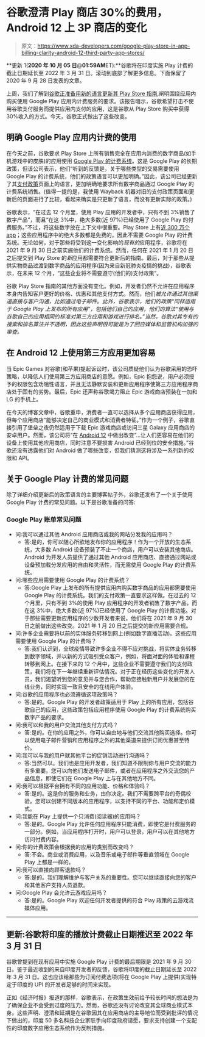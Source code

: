 # 谷歌澄清 Play 商店 30%的费用，Android 12 上 3P 商店的变化

> 原文：<https://www.xda-developers.com/google-play-store-in-app-billing-clarity-android-12-third-party-app-stores/>

**更新 1(****2020 年 10 月 05 日****@****01:59AM****ET):**谷歌将在印度实施 Play 计费的截止日期延长至 2022 年 3 月 31 日。滚动到底部了解更多信息。下面保留了 2020 年 9 月 28 日发表的文章。

上周，我们了解到[谷歌正准备用新的语言更新其 Play Store 指南](https://www.xda-developers.com/google-double-down-30-in-app-fee/),阐明围绕应用内购买使用 Google Play 应用内计费服务的要求。该报告暗示，谷歌希望打击不使用谷歌支付服务而提供应用内支付的应用，这是谷歌从 Play Store 购买中获得 30%收入的方式。今天，谷歌正式做出了这些改变。

## 明确 Google Play 应用内计费的使用

在今天之前，谷歌要求 Play Store 上所有销售完全在应用内消费的数字商品(如手机游戏中的皮肤)的应用使用 [Google Play 的计费系统](https://developer.android.com/google/play/billing)。这是 Google Play 的长期政策，但该公司表示，他们“听到的反馈是，关于哪些类型的交易需要使用 Google Play 的计费系统，他们的政策语言可以更加明确。”因此，该公司已经更新了其[支付政策](https://support.google.com/googleplay/android-developer/answer/9858738)页面上的语言，更加明确地要求所有数字商品通过 Google Play 的计费系统销售。(值得一提的是，我使用 Wayback 机器对旧的支付政策页面和更新后的页面进行了比较，看起来确实是只更新了语言，而没有更新实际的政策。)

谷歌表示，“在过去 12 个月里，使用 Play 应用的开发者中，只有不到 3%销售了数字产品”，而且“在这 3%中，绝大多数(近 97%)已经使用了 Google Play 的付费服务。”不过，将这些数字放在上下文中很重要。Play Store 上有[近 300 万个 app](https://www.statista.com/statistics/266210/number-of-available-applications-in-the-google-play-store/)；这些应用程序中的绝大多数都是免费的，因此不需要 Google Play 的计费系统。无论如何，对于那些将受到这一变化影响的*现有的*应用程序，谷歌将在 2021 年 9 月 30 日之前实施他们的计费系统。然而，任何在 2021 年 1 月 20 日之后提交到 Play Store 的*新*应用都需要符合更新后的指南。最后，对于那些从提供实物商品过渡到数字商品的应用程序(因为来自新冠肺炎疫情的挑战)，谷歌表示，在未来 12 个月，“这些企业将不需要遵守(他们的)支付政策”。

谷歌 Play Store 指南的其他方面没有变化。例如，开发者仍然不允许在应用程序本身内告知客户更好的价格、优惠和其他支付方式。然而，他们*被允许通过其他渠道直接与客户沟通，比如通过电子邮件。此外，谷歌表示，他们的政策“同样适用于 Google Play 上发布的所有应用”，包括他们自己的应用，他们的算法“使用与谷歌自己的应用相同的标准对第三方应用和游戏进行排名。”当然，谷歌对其专有的搜索和排名算法并不透明，因此这些声明很可能是为了回应媒体和监管机构加强的审查。*

## 在 Android 12 上使用第三方应用更加容易

当 Epic Games 对谷歌(和苹果)提起诉讼时，该公司质疑他们认为谷歌采用的恐吓策略，以降低人们使用第三方应用商店的意愿。例如，Epic 抱怨说，用户必须授予的权限包含劝阻性语言，并且无法静默安装和更新应用程序使第三方应用程序商店处于固有的劣势。最后，Epic 还声称谷歌竭力阻止 Epic 游戏商店预装在一加和 LG 的手机上。

在今天的博客文章中，谷歌重申，消费者一直可以选择从多个应用商店获得应用，但每个应用商店“能够决定自己的商业模式和消费者特征。”作为一个例子，谷歌直接引用了堡垒之夜仍然适用于下载 Epic 游戏商店或访问三星 Galaxy 应用商店的安卓用户。然而，该公司将“在 [Android 12](https://www.xda-developers.com/android-12/) 中做出改变”...让人们更容易在他们的设备上使用其他应用商店，同时注意不要损害 Android 已经到位的安全措施。”谷歌还没有透露他们对 Android 做了哪些改变，但我们猜测这将涉及一系列新的权限和 API。

## 关于 Google Play 计费的常见问题

除了详细介绍更新后的政策语言的主要博客帖子外，谷歌还发布了一个关于使用 Google Play 计费的常见问题。以下是谷歌准备的问答:

### Google Play 账单常见问题

*   问:我可以通过其他 Android 应用商店或我的网站分发我的应用吗？
    *   答:是的，你可以随心所欲地发布你的应用程序！作为一个开放的生态系统，大多数 Android 设备预装了不止一个商店，用户可以安装其他商店。Android 为开发人员提供了通过其他 Android 应用商店、直接通过网站或设备预加载分发应用的自由和灵活性，而无需使用 Google Play 的计费系统。
*   问:哪些应用需要使用 Google Play 的计费系统？
    *   答:Google Play 上发布的所有提供应用内购买数字商品的应用都需要使用 Google Play 的计费系统。我们的支付政策一直要求这样做。在过去的 12 个月里，只有不到 3%的使用 Play 应用程序的开发者销售了数字产品，而在这 3%中，绝大多数(近 97%)已经使用了 Google Play 的计费功能。对于那些需要更新应用程序的少数开发者来说，他们将在 2021 年 9 月 30 日之前做出这些改变。2021 年 1 月 20 日之后提交的新应用需要合规。
*   问:许多企业需要将以前的实体服务转移到网上(例如数字直播活动)。这些应用需要使用 Google Play 的计费吗？
    *   答:我们认识到，全球疫情导致许多企业不得不应对挑战，将实体业务转移到数字领域，并以新的方式吸引受众客户，例如，将面对面的体验和课程转移到网上。在接下来的 12 个月中，这些企业不需要遵守我们的支付政策，我们将在下一年继续重新评估情况。对于正在经历这些变化的开发人员，我们渴望听到您的意见并与您合作，帮助您接触新用户并发展您的在线业务，同时实现一致且安全的在线用户体验。
*   问:谷歌的应用程序也必须遵循这项政策吗？
    *   答:是的。Google Play 的开发者政策适用于 Play 上的所有应用，包括谷歌自己的应用，这些政策包括应用程序使用 Google Play 的计费系统购买数字产品的要求。
*   问:我可以和我的用户交流其他支付方式吗？
    *   答:是的。在你的应用之外，你可以自由地与他们交流其他购买选择。你可以使用电子邮件营销和应用程序之外的其他渠道来提供订阅优惠甚至特价。
*   问:我可以与我的用户就其他平台的促销活动进行沟通吗？
    *   答:当然可以。我们也是应用开发者，我们知道不限制你与用户交流的能力有多重要。您可以向他们发送电子邮件，或者在应用程序之外交流您的产品信息，即使它们在 Google Play 上与在其他地方不同。
*   问:我可以根据平台拥有不同的应用功能、价格和体验吗？
    *   答:是的。这是你的服务和业务，由你决定。我们不需要跨平台的奇偶校验。您可以创建不同版本的应用程序，以支持不同的平台、功能和定价模式。
*   问:我能在 Play 上提供一个只消费(阅读器)的应用吗？
    *   答:是的。Google Play 允许任何应用程序只能消费，即使它是付费服务的一部分。例如，当应用程序打开时，用户可以登录，用户可以在其他地方访问付费内容。
*   问:你的计费政策会根据我的应用的类别而改变吗？
    *   答:不会。商业或消费应用，以及音乐或电子邮件等垂直领域在 Google Play 上都是一样的。
*   问:我可以直接向顾客退款吗？
    *   答:是的。我们理解维护与客户关系的重要性。您可以继续直接向您的客户和其他客户支持人员退款。
*   问:Google Play 会允许云游戏应用吗？
    *   答:是的。Google Play 欢迎任何开发者提供的符合 Play 政策的云游戏流媒体应用。

* * *

## 更新:谷歌将印度的播放计费截止日期推迟至 2022 年 3 月 31 日

谷歌曾提到在现有应用中实施 Google Play 计费的最后期限是 2021 年 9 月 30 日。鉴于最近收到的来自印度开发者的反馈，谷歌将印度的截止日期延长至 2022 年 3 月 31 日。这也应该给那些为订阅付费选项(将在 Google Play 上提供)实现特定于印度的 UPI 的开发者足够的时间来实现。

正如《经济时报》报道的那样，谷歌表示，在政策生效前给予较长时间的想法是为了确保企业不会受到过度的压力。然而，谷歌还没有讨论改变其全球商业模式本身。这些声明、澄清和延期是在谷歌因其在应用商店的主导地位而受到批评的情况下做出的，印度 50 多名科技企业家联手向印度政府请愿，要求支持创建一个支配性的印度数字应用生态系统作为反制措施。